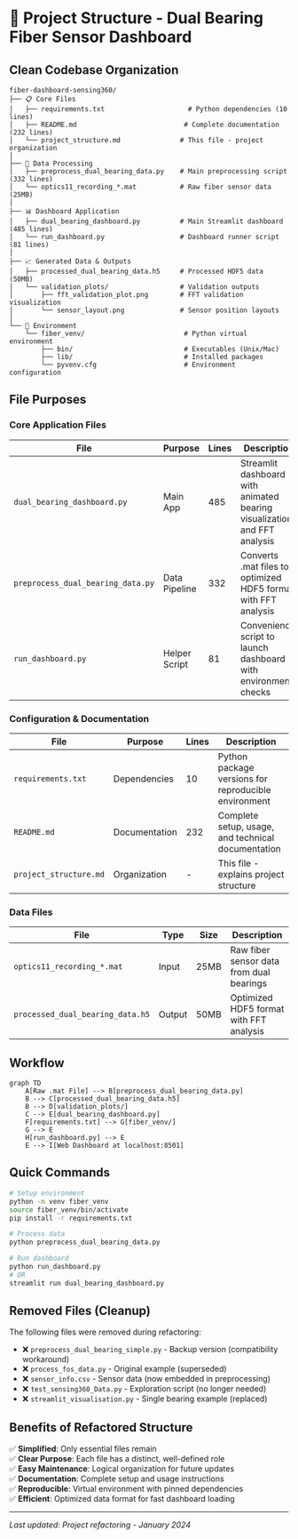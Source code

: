 # 📁 Project Structure - Dual Bearing Fiber Sensor Dashboard

## Clean Codebase Organization

```
fiber-dashboard-sensing360/
├── 📋 Core Files
│   ├── requirements.txt                     # Python dependencies (10 lines)
│   ├── README.md                           # Complete documentation (232 lines)
│   └── project_structure.md               # This file - project organization
│
├── 🔧 Data Processing
│   ├── preprocess_dual_bearing_data.py    # Main preprocessing script (332 lines)
│   └── optics11_recording_*.mat           # Raw fiber sensor data (25MB)
│
├── 📊 Dashboard Application
│   ├── dual_bearing_dashboard.py          # Main Streamlit dashboard (485 lines)
│   └── run_dashboard.py                   # Dashboard runner script (81 lines)
│
├── 📈 Generated Data & Outputs
│   ├── processed_dual_bearing_data.h5     # Processed HDF5 data (50MB)
│   └── validation_plots/                  # Validation outputs
│       ├── fft_validation_plot.png        # FFT validation visualization
│       └── sensor_layout.png              # Sensor position layouts
│
└── 🐍 Environment
    └── fiber_venv/                         # Python virtual environment
        ├── bin/                            # Executables (Unix/Mac)
        ├── lib/                            # Installed packages
        └── pyvenv.cfg                      # Environment configuration
```

## File Purposes

### Core Application Files

| File | Purpose | Lines | Description |
|------|---------|-------|-------------|
| `dual_bearing_dashboard.py` | Main App | 485 | Streamlit dashboard with animated bearing visualizations and FFT analysis |
| `preprocess_dual_bearing_data.py` | Data Pipeline | 332 | Converts .mat files to optimized HDF5 format with FFT analysis |
| `run_dashboard.py` | Helper Script | 81 | Convenience script to launch dashboard with environment checks |

### Configuration & Documentation

| File | Purpose | Lines | Description |
|------|---------|-------|-------------|
| `requirements.txt` | Dependencies | 10 | Python package versions for reproducible environment |
| `README.md` | Documentation | 232 | Complete setup, usage, and technical documentation |
| `project_structure.md` | Organization | - | This file - explains project structure |

### Data Files

| File | Type | Size | Description |
|------|------|------|-------------|
| `optics11_recording_*.mat` | Input | 25MB | Raw fiber sensor data from dual bearings |
| `processed_dual_bearing_data.h5` | Output | 50MB | Optimized HDF5 format with FFT analysis |

## Workflow

```mermaid
graph TD
    A[Raw .mat File] --> B[preprocess_dual_bearing_data.py]
    B --> C[processed_dual_bearing_data.h5]
    B --> D[validation_plots/]
    C --> E[dual_bearing_dashboard.py]
    F[requirements.txt] --> G[fiber_venv/]
    G --> E
    H[run_dashboard.py] --> E
    E --> I[Web Dashboard at localhost:8501]
```

## Quick Commands

```bash
# Setup environment
python -m venv fiber_venv
source fiber_venv/bin/activate
pip install -r requirements.txt

# Process data
python preprocess_dual_bearing_data.py

# Run dashboard
python run_dashboard.py
# OR
streamlit run dual_bearing_dashboard.py
```

## Removed Files (Cleanup)

The following files were removed during refactoring:
- ❌ `preprocess_dual_bearing_simple.py` - Backup version (compatibility workaround)
- ❌ `process_fos_data.py` - Original example (superseded)
- ❌ `sensor_info.csv` - Sensor data (now embedded in preprocessing)
- ❌ `test_sensing360_Data.py` - Exploration script (no longer needed)
- ❌ `streamlit_visualisation.py` - Single bearing example (replaced)

## Benefits of Refactored Structure

✅ **Simplified**: Only essential files remain  
✅ **Clear Purpose**: Each file has a distinct, well-defined role  
✅ **Easy Maintenance**: Logical organization for future updates  
✅ **Documentation**: Complete setup and usage instructions  
✅ **Reproducible**: Virtual environment with pinned dependencies  
✅ **Efficient**: Optimized data format for fast dashboard loading  

---

*Last updated: Project refactoring - January 2024* 